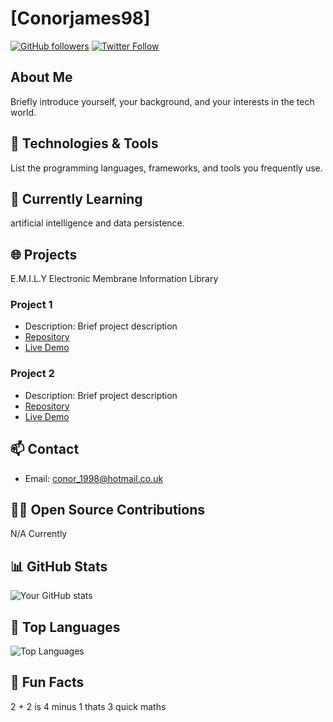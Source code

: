 # [Conorjames98]
[![GitHub followers](https://img.shields.io/github/followers/yourusername?style=social)](https://github.com/yourusername)
[![Twitter Follow](https://img.shields.io/twitter/follow/yourtwitterhandle?style=social)](https://twitter.com/yourtwitterhandle)

## About Me
Briefly introduce yourself, your background, and your interests in the tech world.

## 🔧 Technologies & Tools
List the programming languages, frameworks, and tools you frequently use.

## 🌱 Currently Learning
artificial intelligence and data persistence.

## 🌐 Projects
E.M.I.L.Y 
Electronic Membrane Information Library

### Project 1
- Description: Brief project description
- [Repository](https://github.com/yourusername/project1)
- [Live Demo](https://yourprojectdemo.com)

### Project 2
- Description: Brief project description
- [Repository](https://github.com/yourusername/project2)
- [Live Demo](https://yourprojectdemo.com)

## 📫 Contact
- Email: conor_1998@hotmail.co.uk

## 👨‍💻 Open Source Contributions
N/A Currently

## 📊 GitHub Stats
![Your GitHub stats](https://github-readme-stats.vercel.app/api?username=yourusername&show_icons=true&theme=radical)

## 🚀 Top Languages
![Top Languages](https://github-readme-stats.vercel.app/api/top-langs/?username=yourusername&layout=compact&theme=radical)

## 🌟 Fun Facts
2 + 2 is 4 minus 1 thats 3 quick maths 
